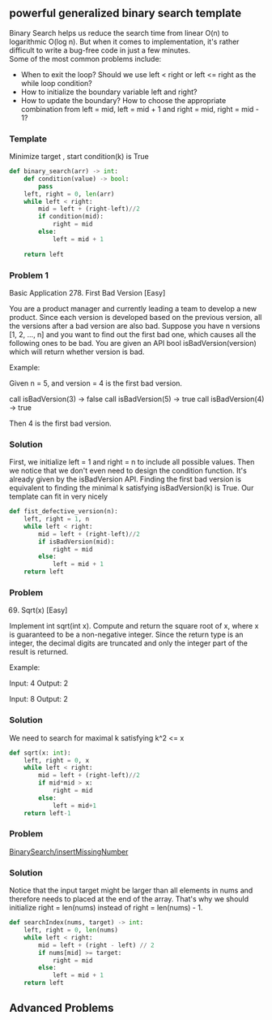 powerful generalized binary search template
--------------------------------------------
Binary Search helps us reduce the search time from linear O(n) to logarithmic O(log n). But when it comes to implementation, it's rather difficult to write a bug-free code in just a few minutes.   
Some of the most common problems include:

- When to exit the loop? Should we use left < right or left <= right as the while loop condition?
- How to initialize the boundary variable left and right?
- How to update the boundary? How to choose the appropriate combination from left = mid, left = mid + 1 and right = mid, right = mid - 1?


### Template 

Minimize target , start condition(k) is True
```python
def binary_search(arr) -> int:
    def condition(value) -> bool:
        pass
    left, right = 0, len(arr)
    while left < right:
        mid = left + (right-left)//2
        if condition(mid):
            right = mid
        else:
            left = mid + 1
        
    return left
```

### Problem 1

Basic Application
278. First Bad Version [Easy]

You are a product manager and currently leading a team to develop a new product. Since each version is developed based on the previous version, all the versions after a bad version are also bad. Suppose you have n versions [1, 2, ..., n] and you want to find out the first bad one, which causes all the following ones to be bad. You are given an API bool isBadVersion(version) which will return whether version is bad.

Example:

Given n = 5, and version = 4 is the first bad version.

call isBadVersion(3) -> false
call isBadVersion(5) -> true
call isBadVersion(4) -> true

Then 4 is the first bad version. 

### Solution

First, we initialize left = 1 and right = n to include all possible values. Then we notice that we don't even need to design the condition function. It's already given by the isBadVersion API. Finding the first bad version is equivalent to finding the minimal k satisfying isBadVersion(k) is True. Our template can fit in very nicely

```python
def fist_defective_version(n):
    left, right = 1, n
    while left < right:
        mid = left + (right-left)//2
        if isBadVersion(mid):
            right = mid
        else:
            left = mid + 1
    return left
```

### Problem

69. Sqrt(x) [Easy]

Implement int sqrt(int x). Compute and return the square root of x, where x is guaranteed to be a non-negative integer. Since the return type is an integer, the decimal digits are truncated and only the integer part of the result is returned.

Example:

Input: 4
Output: 2

Input: 8
Output: 2

### Solution

We need to search for maximal k satisfying k^2 <= x
```python
def sqrt(x: int):
    left, right = 0, x
    while left < right:
        mid = left + (right-left)//2
        if mid*mid > x:
            right = mid
        else:
            left = mid+1
    return left-1
```

### Problem

[BinarySearch/insertMissingNumber](../BinarySearch/insertMissingNumber.md)

### Solution

Notice that the input target might be larger than all elements in nums and therefore needs to placed at the end of the array. That's why we should initialize right = len(nums) instead of right = len(nums) - 1.


```python
def searchIndex(nums, target) -> int:
    left, right = 0, len(nums)
    while left < right:
        mid = left + (right - left) // 2
        if nums[mid] >= target:
            right = mid
        else:
            left = mid + 1
    return left
```

## Advanced Problems


